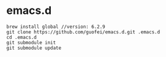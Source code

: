 emacs.d
=======
    brew install global //version: 6.2.9
    git clone https://github.com/guofei/emacs.d.git .emacs.d
    cd .emacs.d
    git submodule init
    git submodule update
